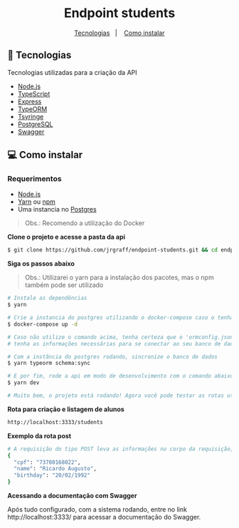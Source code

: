 <h1 align="center">
  Endpoint students
</h1>
<p align="center"></p>

<p align="center">
  <a href="#-tecnologias">Tecnologias</a>&nbsp;&nbsp;&nbsp;|&nbsp;&nbsp;&nbsp;
  <a href="#-como-instalar">Como instalar</a>
</p>

## 🚀 Tecnologias

Tecnologias utilizadas para a criação da API
- [Node.js](https://nodejs.org/en/)
- [TypeScript](https://www.typescriptlang.org/)
- [Express](https://expressjs.com/pt-br/)
- [TypeORM](https://typeorm.io/#/)
- [Tsyringe](https://github.com/Microsoft/tsyringe)
- [PostgreSQL](https://www.postgresql.org/)
- [Swagger](https://swagger.io)

## 💻 Como instalar

### Requerimentos
- [Node.js](https://nodejs.org/en/)
- [Yarn](https://classic.yarnpkg.com/) ou [npm](https://www.npmjs.com/)
- Uma instancia no [Postgres](https://www.postgresql.org/)
> Obs.: Recomendo a utilização do Docker

**Clone o projeto e acesse a pasta da api**
```bash
$ git clone https://github.com/jrgraff/endpoint-students.git && cd endpoint-students
```
**Siga os passos abaixo**
> Obs.: Utilizarei o yarn para a instalação dos pacotes, mas o npm também pode ser utilizado
```bash
# Instale as dependências
$ yarn

# Crie a instancia do postgres utilizando o docker-compose caso o tenha instalado em sua maquina
$ docker-compose up -d

# Caso não utilize o comando acima, tenha certeza que o 'ormconfig.json'
# tenha as informações necessárias para se conectar ao seu banco de dados postegres

# Com a instância do postgres rodando, sincronize o banco de dados
$ yarn typeorm schema:sync

# E por fim, rode a api em modo de desenvolvimento com o comando abaixo
$ yarn dev

# Muito bem, o projeto está rodando! Agora você pode testar as rotas utilizando a UI do Swagger ou uma ferramenta como Insomnia ou Postman.
```

**Rota para criação e listagem de alunos**
```bash
http://localhost:3333/students
```
**Exemplo da rota post**
```bash
# A requisição do tipo POST leva as informações no corpo da requisição, sempre no tipo JSON
{
  "cpf": "73780168022",
  "name": "Ricardo Augusto",
  "birthday": "20/02/1992"
}
```

**Acessando a documentação com Swagger**
<p>Após tudo configurado, com a sistema rodando, entre no link http://localhost:3333/ para acessar a documentação do Swagger.</p>
